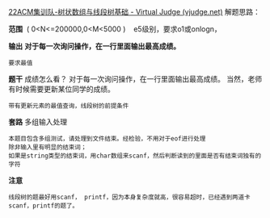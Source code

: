 [22ACM集训队-树状数组与线段树基础 - Virtual Judge (vjudge.net)](https://vjudge.net/contest/552233#problem/B)
解题思路：


**范围**
 ( 0<N<=200000,0<M<5000 )
	 
	 e5级别，要求o1或onlogn，

**输出**
**对于每一次询问操作，在一行里面输出最高成绩。**

	要求最值

**题干**
成绩怎么看？
对于每一次询问操作，在一行里面输出最高成绩。
当然，老师有时候需要更新某位同学的成绩。

	带有更新元素的最值查询，线段树的前提条件


**套路**
多组输入处理

	本题目包含多组测试，请处理到文件结束。经检验，不用对于eof进行处理
	除非输入里有明显的结束词；
	如果是string类型的结束词，用char数组来scanf，然后判断读到的里面是否有结束词独有的字符



**注意**

	线段树的题最好用scanf， printf，因为本身复杂度就高，很容易超时，已经遇到两道卡scanf，printf的题了。